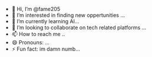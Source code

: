 - 👋 Hi, I’m @fame205
- 👀 I’m interested in finding new oppertunities ...
- 🌱 I’m currently learning AI...
- 💞️ I’m looking to collaborate on tech related platforms ...
- 📫 How to reach me ..
- 😄 Pronouns: ...
- ⚡ Fun fact: im damn numb...

<!---
fame205/fame205 is a ✨ special ✨ repository because its `README.md` (this file) appears on your GitHub profile.
You can click the Preview link to take a look at your changes.
--->
